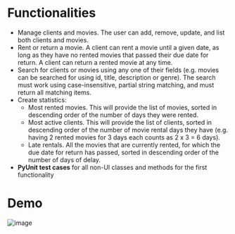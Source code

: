 # Functionalities
- Manage clients and movies. The user can add, remove, update, and list both clients and movies.
- Rent or return a movie. A client can rent a movie until a given date, as long as they have no rented movies that passed their due date for return. A client can return a rented movie at any time.
- Search for clients or movies using any one of their fields (e.g. movies can be searched for using id, title, description or genre). The search must work using case-insensitive, partial string matching, and must return all matching items.
- Create statistics:
  - Most rented movies. This will provide the list of movies, sorted in descending order of the number of days they were rented.
  - Most active clients. This will provide the list of clients, sorted in descending order of the number of movie rental days they have (e.g. having 2 rented movies for 3 days each counts as 2 x 3 = 6 days).
  - Late rentals. All the movies that are currently rented, for which the due date for return has passed, sorted in descending order of the number of days of delay.
- **PyUnit test cases** for all non-UI classes and methods for the first functionality

# Demo
![image](https://github.com/georgianapetricele/Movie-Rental-Application/assets/115110913/6002ba69-2ad4-4526-83ee-001363998c7d)
